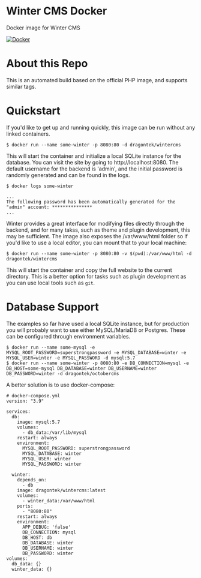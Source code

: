 # Winter CMS Docker
Docker image for Winter CMS

[![Docker](https://github.com/Dragontek/wintercms/actions/workflows/docker-publish.yml/badge.svg)](https://github.com/Dragontek/wintercms/actions/workflows/docker-publish.yml)

# About this Repo
This is an automated build based on the official PHP image, and supports similar tags.

# Quickstart
If you'd like to get up and running quickly, this image can be run without any linked containers.
```
$ docker run --name some-winter -p 8080:80 -d dragontek/wintercms
```
This will start the container and initialize a local SQLite instance for the database.  You can visit the site by going to http://localhost:8080.  The default username for the backend is 'admin', and the initial password is randomly generated and can be found in the logs.
```
$ docker logs some-winter

...
The following password has been automatically generated for the "admin" account: ***************
...

```

Winter provides a great interface for modifying files directly through the backend, and for many takss, such as theme and plugin development, this may be sufficient.  The image also exposes the /var/www/html folder so if you'd like to use a local editor, you can mount that to your local machine:

```
$ docker run --name some-winter -p 8080:80 -v $(pwd):/var/www/html -d dragontek/wintercms
```
This will start the container and copy the full website to the current directory.  This is a better option for tasks such as plugin development as you can use local tools such as `git`.

# Database Support
The examples so far have used a local SQLite instance, but for production you will probably want to use either MySQL/MariaDB or Postgres.  These can be configured through environment variables.
```
$ docker run --name some-mysql -e MYSQL_ROOT_PASSWORD=superstrongpassword -e MYSQL_DATABASE=winter -e MYSQL_USER=winter -e MYSQL_PASSWORD -d mysql:5.7
$ docker run --name some-winter -p 8080:80 -e DB_CONNECTION=mysql -e DB_HOST=some-mysql DB_DATABASE=winter DB_USERNAME=winter DB_PASSWORD=winter -d dragontek/octobercms
```
A better solution is to use docker-compose:

```
# docker-compose.yml
version: "3.9"
    
services:
  db:
    image: mysql:5.7
    volumes:
      - db_data:/var/lib/mysql
    restart: always
    environment:
      MYSQL_ROOT_PASSWORD: superstrongpassword
      MYSQL_DATABASE: winter
      MYSQL_USER: winter
      MYSQL_PASSWORD: winter
    
  winter:
    depends_on:
      - db
    image: dragontek/wintercms:latest
    volumes:
      - winter_data:/var/www/html
    ports:
      - "8080:80"
    restart: always
    environment:
      APP_DEBUG: 'false'
      DB_CONNECTION: mysql
      DB_HOST: db
      DB_DATABASE: winter
      DB_USERNAME: winter
      DB_PASSWORD: winter
volumes:
  db_data: {}
  winter_data: {}
```
